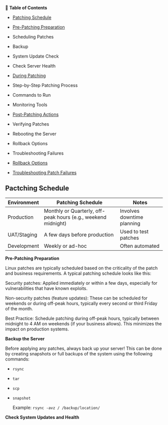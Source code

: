  📑 **Table of Contents**
 
- [Patching Schedule](#patching-schedule)
  
- [Pre-Patching Preparation](#pre-patching-preparations)
 - Scheduling Patches
 - Backup
 - System Update Check
 - Check Server Health
   
- [During Patching](#during-patching)
 - Step-by-Step Patching Process
 - Commands to Run
 - Monitoring Tools
   
- [Post-Patching Actions](#Post-patching)
 - Verifying Patches
 - Rebooting the Server
 - Rollback Options
 - Troubleshooting Failures
   
- [Rollback Options](#rollback-options)
  
- [Troubleshooting Patch Failures](#troubleshooting-patch-failures)

## Pactching Schedule

| Environment | Patching Schedule                                             | Notes                      |
| ----------- | ------------------------------------------------------------- | -------------------------- |
| Production  | Monthly or Quarterly, off-peak hours (e.g., weekend midnight) | Involves downtime planning |
| UAT/Staging | A few days before production                                  | Used to test patches       |
| Development | Weekly or ad-hoc                                              | Often automated            |


**Pre-Patching Preparation**

Linux patches are typically scheduled based on the criticality of the patch and business requirements. A typical patching schedule looks like this:

Security patches: Applied immediately or within a few days, especially for vulnerabilities that have known exploits.

Non-security patches (feature updates): These can be scheduled for weekends or during off-peak hours, typically every second or third Friday of the month.

Best Practice: Schedule patching during off-peak hours, typically between midnight to 4 AM on weekends (if your business allows). This minimizes the impact on production systems.

**Backup the Server**

Before applying any patches, always back up your server! This can be done by creating snapshots or full backups of the system using the following commands:

- `rsync`
- `tar`
- `scp`
- `snapshot`

  Example:
  ```rsync -avz / /backup/location/```

**Check System Updates and Health**
